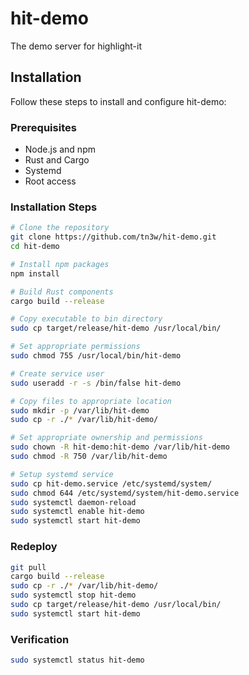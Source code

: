 # hit-demo
The demo server for highlight-it

## Installation

Follow these steps to install and configure hit-demo:

### Prerequisites
- Node.js and npm
- Rust and Cargo
- Systemd
- Root access

### Installation Steps

```bash
# Clone the repository
git clone https://github.com/tn3w/hit-demo.git
cd hit-demo

# Install npm packages
npm install

# Build Rust components
cargo build --release

# Copy executable to bin directory
sudo cp target/release/hit-demo /usr/local/bin/

# Set appropriate permissions
sudo chmod 755 /usr/local/bin/hit-demo

# Create service user
sudo useradd -r -s /bin/false hit-demo

# Copy files to appropriate location
sudo mkdir -p /var/lib/hit-demo
sudo cp -r ./* /var/lib/hit-demo/

# Set appropriate ownership and permissions
sudo chown -R hit-demo:hit-demo /var/lib/hit-demo
sudo chmod -R 750 /var/lib/hit-demo

# Setup systemd service
sudo cp hit-demo.service /etc/systemd/system/
sudo chmod 644 /etc/systemd/system/hit-demo.service
sudo systemctl daemon-reload
sudo systemctl enable hit-demo
sudo systemctl start hit-demo
```

### Redeploy

```bash
git pull
cargo build --release
sudo cp -r ./* /var/lib/hit-demo/
sudo systemctl stop hit-demo
sudo cp target/release/hit-demo /usr/local/bin/
sudo systemctl start hit-demo
```

### Verification
```bash
sudo systemctl status hit-demo
```
